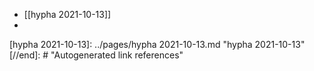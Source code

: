 - [[hypha 2021-10-13]]
-

[//begin]: # "Autogenerated link references for markdown compatibility"
[hypha 2021-10-13]: ../pages/hypha 2021-10-13.md "hypha 2021-10-13"
[//end]: # "Autogenerated link references"

